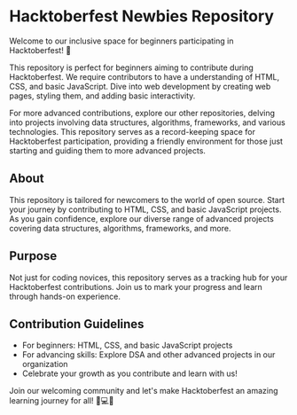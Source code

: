 # Hacktoberfest Newbies Repository

Welcome to our inclusive space for beginners participating in Hacktoberfest! 🌟

This repository is perfect for beginners aiming to contribute during Hacktoberfest. We require contributors to have a understanding of HTML, CSS, and basic JavaScript. Dive into web development by creating web pages, styling them, and adding basic interactivity. 

For more advanced contributions, explore our other repositories, delving into projects involving data structures, algorithms, frameworks, and various technologies. This repository serves as a record-keeping space for Hacktoberfest participation, providing a friendly environment for those just starting and guiding them to more advanced projects.

## About
This repository is tailored for newcomers to the world of open source. Start your journey by contributing to HTML, CSS, and basic JavaScript projects. As you gain confidence, explore our diverse range of advanced projects covering data structures, algorithms, frameworks, and more.

## Purpose
Not just for coding novices, this repository serves as a tracking hub for your Hacktoberfest contributions. Join us to mark your progress and learn through hands-on experience.

## Contribution Guidelines
- For beginners: HTML, CSS, and basic JavaScript projects
- For advancing skills: Explore DSA and other advanced projects in our organization
- Celebrate your growth as you contribute and learn with us!

Join our welcoming community and let's make Hacktoberfest an amazing learning journey for all! 🚀💻✨
